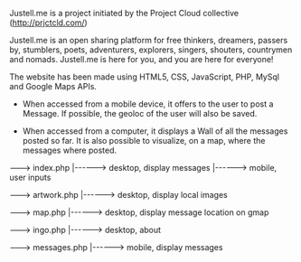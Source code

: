 Justell.me is a project initiated by the Project Cloud collective (http://prjctcld.com/)

Justell.me is an open sharing platform for free thinkers, dreamers, passers by, stumblers, poets, adventurers, explorers, singers, shouters, countrymen and nomads. 
Justell.me is here for you, and you are here for everyone!

The website has been made using HTML5, CSS, JavaScript, PHP, MySql and Google Maps APIs.

- When accessed from a mobile device, it offers to the user to post a Message.
  If possible, the geoloc of the user will also be saved.

- When accessed from a computer, it displays a Wall of all the messages posted so far.
  It is also possible to visualize, on a map,  where the messages where posted.

---> index.php 
		|------> desktop, display messages
		|------> mobile, user inputs

---> artwork.php 
		|------> desktop, display local images 

---> map.php 
		|------> desktop, display message location on gmap

---> ingo.php 
		|------> desktop, about

---> messages.php 
		|------> mobile, display messages

